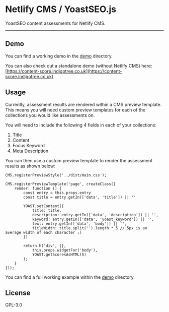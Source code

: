 # Netlify CMS / YoastSEO.js

YoastSEO content assessments for Netlify CMS.

* * *

## Demo

You can find a working demo in the [demo](/demo) directory.

You can also check out a standalone demo (without Netlify CMS) here: [https://content-score.indigotree.co.uk](https://content-score.indigotree.co.uk)

## Usage

Currently, assessment results are rendered within a CMS preview template. This means you will need custom preview templates for each of the collections you would like assessments on.

You will need to include the following 4 fields in each of your collections:

1. Title
2. Content
3. Focus Keyword
4. Meta Description

You can then use a custom preview template to render the assessment results as shown below:

```
CMS.registerPreviewStyle('../dist/main.css');

CMS.registerPreviewTemplate('page', createClass({
    render: function () {
        const entry = this.props.entry
        const title = entry.getIn(['data', 'title']) || ''

        YOAST.setContent({
            title: title,
            description: entry.getIn(['data', 'description']) || '',
            keyword: entry.getIn(['data', 'yoast_keyword']) || '',
            text: entry.getIn(['data', 'body']) || '',
            titleWidth: title.split('').length * 5 // 5px is an average width of each character ;)
        })

        return h('div', {},
            this.props.widgetFor('body'),
            YOAST.getScoresAsHTML(h)
        );
    }
}));
```

You can find a full working example within the [demo](/demo) directory.

## License

GPL-3.0
